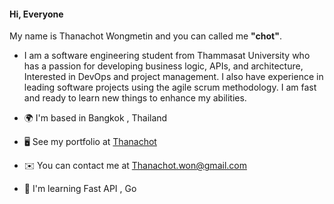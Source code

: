 #### Hi, Everyone

My name is Thanachot Wongmetin and you can called me **"chot"**. 
* I am a software engineering student from Thammasat University who has a passion for developing business logic, APIs, and architecture, Interested in DevOps and project management. I also have experience in leading software projects using the agile scrum methodology. I am fast and ready to learn new things to enhance my abilities.	

* 🌍  I'm based in Bangkok , Thailand
* 🖥️  See my portfolio at [Thanachot](http://thanachot.vercel.app/)
* ✉️  You can contact me at [Thanachot.won@gmail.com](mailto:Thanachot.won@gmail.com)
* 🧠  I'm learning Fast API , Go
